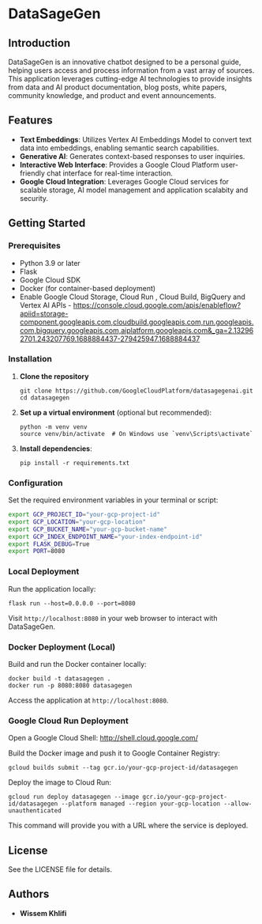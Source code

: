 # DataSageGen

## Introduction
DataSageGen is an innovative chatbot designed to be a personal guide, helping users access and process information from a vast array of sources. This application leverages cutting-edge AI technologies to provide insights from data and AI product documentation, blog posts, white papers, community knowledge, and product and event announcements.

## Features
- **Text Embeddings**: Utilizes Vertex AI Embeddings Model to convert text data into embeddings, enabling semantic search capabilities.
- **Generative AI**: Generates context-based responses to user inquiries.
- **Interactive Web Interface**: Provides a Google Cloud Platform user-friendly chat interface for real-time interaction.
- **Google Cloud Integration**: Leverages Google Cloud services for scalable storage, AI model management and application scalabity and security.

## Getting Started

### Prerequisites
- Python 3.9 or later
- Flask
- Google Cloud SDK
- Docker (for container-based deployment)
- Enable Google Cloud Storage, Cloud Run , Cloud Build, BigQuery and Vertex AI APIs - https://console.cloud.google.com/apis/enableflow?apiid=storage-component.googleapis.com,cloudbuild.googleapis.com,run.googleapis.com,bigquery.googleapis.com,aiplatform.googleapis.com&_ga=2.132962701.243207769.1688884437-279425947.1688884437

### Installation
1. **Clone the repository**
   ```
   git clone https://github.com/GoogleCloudPlatform/datasagegenai.git
   cd datasagegen
   ```

2. **Set up a virtual environment** (optional but recommended):
   ```
   python -m venv venv
   source venv/bin/activate  # On Windows use `venv\Scripts\activate`
   ```

3. **Install dependencies**:
   ```
   pip install -r requirements.txt
   ```

### Configuration
Set the required environment variables in your terminal or script:

```bash
export GCP_PROJECT_ID="your-gcp-project-id"
export GCP_LOCATION="your-gcp-location"
export GCP_BUCKET_NAME="your-gcp-bucket-name"
export GCP_INDEX_ENDPOINT_NAME="your-index-endpoint-id"
export FLASK_DEBUG=True
export PORT=8080
```

### Local Deployment
Run the application locally:
```
flask run --host=0.0.0.0 --port=8080
```
Visit `http://localhost:8080` in your web browser to interact with DataSageGen.

### Docker Deployment (Local)
Build and run the Docker container locally:
```
docker build -t datasagegen .
docker run -p 8080:8080 datasagegen
```
Access the application at `http://localhost:8080`.

### Google Cloud Run Deployment

Open a Google Cloud Shell: http://shell.cloud.google.com/

Build the Docker image and push it to Google Container Registry:
```
gcloud builds submit --tag gcr.io/your-gcp-project-id/datasagegen
```
Deploy the image to Cloud Run:
```
gcloud run deploy datasagegen --image gcr.io/your-gcp-project-id/datasagegen --platform managed --region your-gcp-location --allow-unauthenticated
```
This command will provide you with a URL where the service is deployed.

 

## License
See the LICENSE  file for details.

## Authors
- **Wissem Khlifi** 
